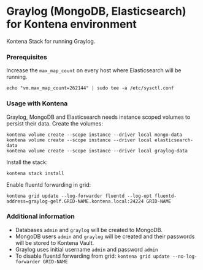 # Graylog (MongoDB, Elasticsearch) for Kontena environment
Kontena Stack for running Graylog.

### Prerequisites
Increase the `max_map_count` on every host where Elasticsearch will be running.
```
echo "vm.max_map_count=262144" | sudo tee -a /etc/sysctl.conf
```

### Usage with Kontena
Graylog, MongoDB and Elasticsearch needs instance scoped volumes to persist their data. Create the volumes:
```
kontena volume create --scope instance --driver local mongo-data
kontena volume create --scope instance --driver local elasticsearch-data
kontena volume create --scope instance --driver local graylog-data
```
Install the stack:
```
kontena stack install
```
Enable fluentd forwarding in grid:
```
kontena grid update --log-forwarder fluentd --log-opt fluentd-address=graylog-gelf.GRID-NAME.kontena.local:24224 GRID-NAME
```

### Additional information
- Databases ``admin`` and ``graylog`` will be created to MongoDB.
- MongoDB users ``admin`` and ``graylog`` will be created and their passwords will be stored to Kontena Vault.
- Graylog uses initial username ``admin`` and password ``admin``
- To disable fluentd forwarding from grid: `kontena grid update --no-log-forwarder GRID-NAME`
